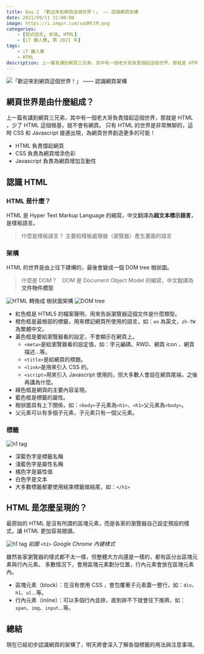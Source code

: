 ```yaml
---
title: Day.2 「歡迎來到網頁這個世界！」 —— 認識網頁架構
date: 2021/09/11 22:00:00
image: https://i.imgur.com/xadMCtM.png
categories:
    - [程式語言, 前端, HTML]
    - [iT 鐵人賽, 第 2021 年]
tags: 
    - iT 鐵人賽
    - HTML
description: 上一篇有講到網頁三兄弟，其中有一個老大哥負責撐起這個世界，那就是 HTML ，少了 HTML 這個根基，就不會有網頁。只有 HTML 的世界是非常無聊的，這時 CSS 和 Javascript 接連出現，為網頁世界創造更多的可能！
---
```


![「歡迎來到網頁這個世界！」 —— 認識網頁架構](https://i.imgur.com/xadMCtM.png)

## 網頁世界是由什麼組成？

上一篇有講到網頁三兄弟，其中有一個老大哥負責撐起這個世界，那就是 HTML ，少了 HTML 這個根基，就不會有網頁。
只有 HTML 的世界是非常無聊的，這時 CSS 和 Javascript 接連出現，為網頁世界創造更多的可能！

- HTML 負責撐起網頁
- CSS 負責為網頁增添色彩
- Javascript 負責為網頁增加互動性

## 認識 HTML

### HTML 是什麼？

HTML 是 Hyper Text Markup Language 的縮寫，中文翻譯為**超文本標示語言**，是樣板語言。

> 什麼是樣板語言？ 主要給樣板處理器（瀏覽器）產生畫面的語言

### 架構

HTML 的世界是由上往下建構的，最後會變成一個 DOM tree 樹狀圖。

> 什麼是 DOM？　DOM 是 Document Object Model 的縮寫，中文翻譯為**文件物件模型**

![HTML](https://i.imgur.com/pkhQ83z.png)
轉換成 樹狀圖架構
![DOM tree](https://i.imgur.com/zWx3NJn.png)

- 紅色框是 HTML5 的檔案聲明，用來告訴瀏覽器這個文件是什麼類型。
- 橙色框是最根部的標籤，用來標記網頁所使用的語言，如：`en` 為英文，`zh-TW` 為繁體中文。
- 黃色框是要給瀏覽器看的設定，不會顯示在網頁上。
  - `<meta>`是給瀏覽器看的設定值，如：字元編碼、RWD、網頁 icon 、網頁描述...等。
  - `<title>`是給網頁的標題。
  - `<link>`是用來引入 CSS 的。
  - `<script>`用來引入 Javascript 使用的，但大多數人會設在網頁尾端，之後再講為什麼。
- 綠色框是網頁的主要內容呈現。
- 藍色框是標籤的屬性。
- 樹狀圖具有上下關係，如：`<body>`子元素為`<h1>`、`<h1>`父元素為`<body>`。
- 父元素可以有多個子元素，子元素只有一個父元素。

### 標籤

![h1 tag](https://i.imgur.com/AS6R8dd.png)

- 深藍色字是標籤名稱
- 淺藍色字是屬性名稱
- 橘色字是屬性值
- 白色字是文本
- 大多數標籤都要使用結束標籤做結尾，如：`</h1>`

## HTML 是怎麼呈現的？

最原始的 HTML 是沒有所謂的區塊元素，而是各家的瀏覽器自己設定預設的樣式，讓 HTML 更加容易閱讀。

![h1 tag](https://i.imgur.com/PnXC70n.png)
*如圖 `<h1>` Google Chrome 內建樣式*

雖然各家瀏覽器的樣式都不太一樣，但整體大方向還是一樣的，都有區分出區塊元素與行內元素。
多數情況下，會用區塊元素劃分位置，行內元素會放在區塊元素內。

- 區塊元素（block）：在沒有使用 CSS ，會包覆著子元素蓋一整行，如：`div`、`h1`、`ul`...等。
- 行內元素（inline）：可以多個行內並排，直到排不下就會往下推擠，如：`span`、`img`、`input`...等。

## 總結

現在已經初步認識網頁的架構了，明天將會深入了解各個標籤的用法與注意事項。
